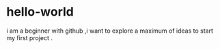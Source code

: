 # hello-world
i am a beginner with github ,i want to explore a maximum of ideas to start my first project .
